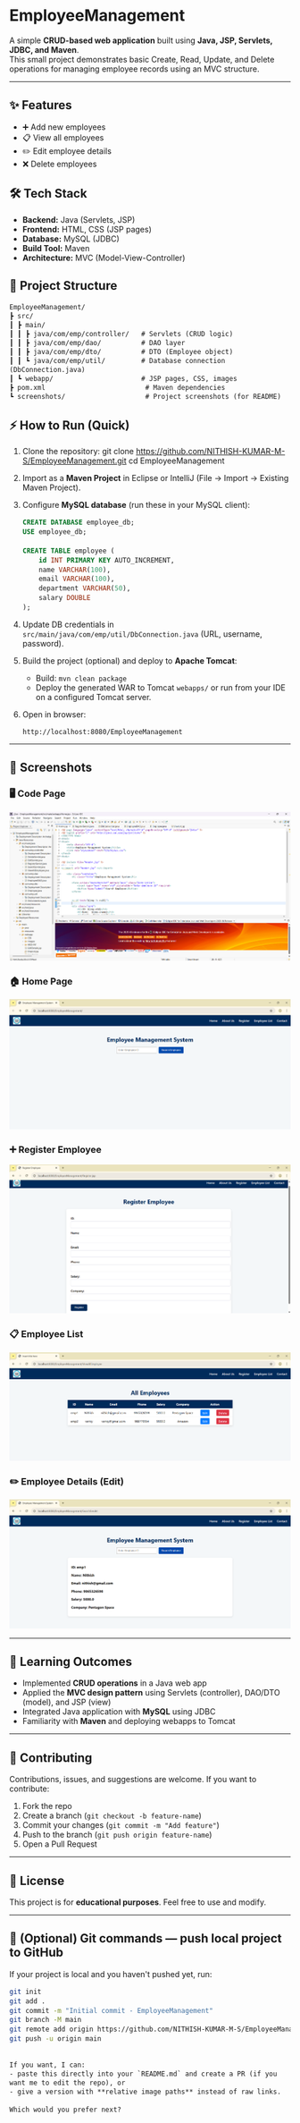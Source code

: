 # EmployeeManagement

A simple **CRUD-based web application** built using **Java, JSP, Servlets, JDBC, and Maven**.  
This small project demonstrates basic Create, Read, Update, and Delete operations for managing employee records using an MVC structure.

---

## ✨ Features
- ➕ Add new employees  
- 📋 View all employees  
- ✏️ Edit employee details  
- ❌ Delete employees  

## 🛠 Tech Stack
- **Backend:** Java (Servlets, JSP)  
- **Frontend:** HTML, CSS (JSP pages)  
- **Database:** MySQL (JDBC)  
- **Build Tool:** Maven  
- **Architecture:** MVC (Model-View-Controller)  

## 📂 Project Structure
```
EmployeeManagement/
┣ src/
┃ ┣ main/
┃ ┃ ┣ java/com/emp/controller/   # Servlets (CRUD logic)
┃ ┃ ┣ java/com/emp/dao/          # DAO layer
┃ ┃ ┣ java/com/emp/dto/          # DTO (Employee object)
┃ ┃ ┗ java/com/emp/util/         # Database connection (DbConnection.java)
┃ ┗ webapp/                      # JSP pages, CSS, images
┣ pom.xml                         # Maven dependencies
┗ screenshots/                    # Project screenshots (for README)
```

## ⚡ How to Run (Quick)
1. Clone the repository:
   git clone https://github.com/NITHISH-KUMAR-M-S/EmployeeManagement.git
   cd EmployeeManagement
   
3. Import as a **Maven Project** in Eclipse or IntelliJ (File → Import → Existing Maven Project).
4. Configure **MySQL database** (run these in your MySQL client):

   ```sql
   CREATE DATABASE employee_db;
   USE employee_db;

   CREATE TABLE employee (
       id INT PRIMARY KEY AUTO_INCREMENT,
       name VARCHAR(100),
       email VARCHAR(100),
       department VARCHAR(50),
       salary DOUBLE
   );
   ```
5. Update DB credentials in `src/main/java/com/emp/util/DbConnection.java` (URL, username, password).
6. Build the project (optional) and deploy to **Apache Tomcat**:

   * Build: `mvn clean package`
   * Deploy the generated WAR to Tomcat `webapps/` or run from your IDE on a configured Tomcat server.
7. Open in browser:

   ```
   http://localhost:8080/EmployeeManagement
   ```

---

## 📸 Screenshots

### 🖥 Code Page

![Code Page](https://raw.githubusercontent.com/NITHISH-KUMAR-M-S/EmployeeManagement/main/screenshots/Code.png)

### 🏠 Home Page

![Home Page](https://raw.githubusercontent.com/NITHISH-KUMAR-M-S/EmployeeManagement/main/screenshots/Home.png)

### ➕ Register Employee

![Register Page](https://raw.githubusercontent.com/NITHISH-KUMAR-M-S/EmployeeManagement/main/screenshots/Register.png)

### 📋 Employee List

![Employee List](https://raw.githubusercontent.com/NITHISH-KUMAR-M-S/EmployeeManagement/main/screenshots/EmployeeList.png)

### ✏️ Employee Details (Edit)

![Edit Page](https://raw.githubusercontent.com/NITHISH-KUMAR-M-S/EmployeeManagement/main/screenshots/EmpDetails.png)

---

## 📌 Learning Outcomes

* Implemented **CRUD operations** in a Java web app
* Applied the **MVC design pattern** using Servlets (controller), DAO/DTO (model), and JSP (view)
* Integrated Java application with **MySQL** using JDBC
* Familiarity with **Maven** and deploying webapps to Tomcat

---

## 🤝 Contributing

Contributions, issues, and suggestions are welcome.
If you want to contribute:

1. Fork the repo
2. Create a branch (`git checkout -b feature-name`)
3. Commit your changes (`git commit -m "Add feature"`)
4. Push to the branch (`git push origin feature-name`)
5. Open a Pull Request

---

## 📜 License

This project is for **educational purposes**. Feel free to use and modify.

---

## 🔧 (Optional) Git commands — push local project to GitHub

If your project is local and you haven't pushed yet, run:

```bash
git init
git add .
git commit -m "Initial commit - EmployeeManagement"
git branch -M main
git remote add origin https://github.com/NITHISH-KUMAR-M-S/EmployeeManagement.git
git push -u origin main
```

```

If you want, I can:
- paste this directly into your `README.md` and create a PR (if you want me to edit the repo), or  
- give a version with **relative image paths** instead of raw links.  

Which would you prefer next?
```
